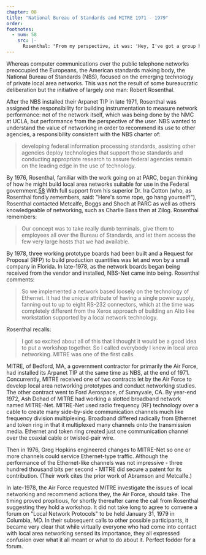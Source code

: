 ```yaml
---
chapter: 08
title: "National Bureau of Standards and MITRE 1971 - 1979"
order: 
footnotes:
  - num: 58
    src: |- 
      Rosenthal: "From my perspective, it was: 'Hey, I've got a group here and I've got to get real smart about this technology.' We had a number of contracts with some other agencies to actually install some of the early three megabit Ethernet devices, and I had put a lab together here with Altos and Dover printers and the like. We also did some work for some people downtown. So we were very much aware of what Xerox was up to. Xerox's mindset, as I recall, at the time, was not to unbundle the LAN technology, but to sell an office system. Our motivation was to unbundle that technology and provide the equivalent of a carrier, but local area networks. At the time -- we were forcing definitions like 'locally owned and administered.' All the bad things that we knew about carriers, from a user's perspective -- they're not bad; the regulatory kinds of things -- we wanted to do without, because we were trying to connect terminal devices within buildings we owned. There was no need for carrier services, so we administered them ourselves, we did everything ourselves. That's what we meant by local networks at the time."
---
```


Whereas computer communications over the public telephone networks preoccupied the Europeans, the American standards making body, the National Bureau of Standards (NBS), focused on the emerging technology of private local area networks. This was not the result of some bureaucratic deliberation but the initiative of largely one man: Robert Rosenthal.

After the NBS installed their Arpanet TIP in late 1971, Rosenthal was assigned the responsibility for building instrumentation to measure network performance: not of the network itself, which was being done by the NMC at UCLA, but performance from the perspective of the user. NBS wanted to understand the value of networking in order to recommend its use to other agencies, a responsibility consistent with the NBS charter of:

>developing federal information processing standards, assisting other agencies deploy technologies that support those standards and conducting appropriate research to assure federal agencies remain on the leading edge in the use of technology.

By 1976, Rosenthal, familiar with the work going on at PARC, began thinking of how he might build local area networks suitable for use in the Federal government.<a name="fnloc58" href="#fn58">58</a> With full support from his superior Dr. Ira Cotton (who, as Rosenthal fondly remembers, said: "Here's some rope, go hang yourself!"), Rosenthal contacted Metcalfe, Boggs and Shoch at PARC as well as others knowledgeable of networking, such as Charlie Bass then at Zilog. Rosenthal remembers:

>Our concept was to take really dumb terminals, give them to employees all over the Bureau of Standards, and let them access the few very large hosts that we had available.

By 1978, three working prototype boards had been built and a Request for Proposal (RFP) to build production quantities was let and won by a small company in Florida. In late-1978, as the network boards began being received from the vendor and installed, NBS-Net came into being. Rosenthal comments:

>So we implemented a network based loosely on the technology of Ethernet. It had the unique attribute of having a single power supply, fanning out to up to eight RS-232 connectors, which at the time was completely different from the Xerox approach of building an Alto like workstation supported by a local network technology.

Rosenthal recalls:

>I got so excited about all of this that I thought it would be a good idea to put a workshop together. So I called everybody I knew in local area networking. MITRE was one of the first calls.

MITRE, of Bedford, MA, a government contractor for primarily the Air Force, had installed its Arpanet TIP at the same time as NBS, at the end of 1971. Concurrently, MITRE received one of two contracts let by the Air Force to develop local area networking prototypes and conduct networking studies. The other contract went to Ford Aerospace, of Sunnyvale, CA. By year-end 1972, Ash Dohad of MITRE had working a slotted broadband network named MITRE-Net. MITRE-Net used radio frequency (RF) technology over a cable to create many side-by-side communication channels much like frequency division multiplexing. Broadband differed radically from Ethernet and token ring in that it multiplexed many channels onto the transmission media. Ethernet and token ring created just one communication channel over the coaxial cable or twisted-pair wire.

Then in 1976, Greg Hopkins engineered changes to MITRE-Net so one or more channels could service Ethernet-type traffic. Although the performance of the Ethernet-like channels was not impressive - three hundred thousand bits per second - MITRE did secure a patent for its contribution. (Their work cites the prior work of Abramson and Metcalfe.)

In late-1978, the Air Force requested MITRE investigate the issues of local networking and recommend actions they, the Air Force, should take. The timing proved propitious, for shortly thereafter came the call from Rosenthal suggesting they hold a workshop. It did not take long to agree to convene a forum on "Local Network Protocols" to be held January 31, 1979 in Columbia, MD. In their subsequent calls to other possible participants, it became very clear that while virtually everyone who had come into contact with local area networking sensed its importance, they all expressed confusion over what it all meant or what to do about it. Perfect fodder for a forum.

